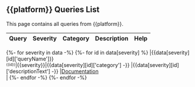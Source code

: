 ## {{platform}} Queries List
This page contains all queries from {{platform}}.

|            Query            |Severity|Category|Description|Help|
|-----------------------------|--------|--------|-----------|----|
{%- for severity in data -%}
  {%- for id in data[severity] %}
|{{data[severity][id]['queryName']}}<br/><sup><sub>{{id}}</sub></sup>|<span style="color:{{colors[severity]}}">{{severity}}</span>|{{data[severity][id]['category'] -}}
    |{{data[severity][id]['descriptionText'] -}}
    |<a href="{{data[severity][id]['descriptionUrl']}}">Documentation</a><br/>|
  {%- endfor -%}
{%- endfor -%}